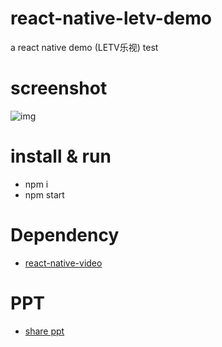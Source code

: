 # react-native-letv-demo

a react native demo (LETV乐视) test

# screenshot

![img](https://github.com/feeloc/react-native/blob/master/letv.gif)

# install & run
* npm i
* npm start

# Dependency
* [react-native-video](https://github.com/brentvatne/react-native-video)

# PPT
* [share ppt](http://www.slideshare.net/feeloc/react-native-by-letv)
